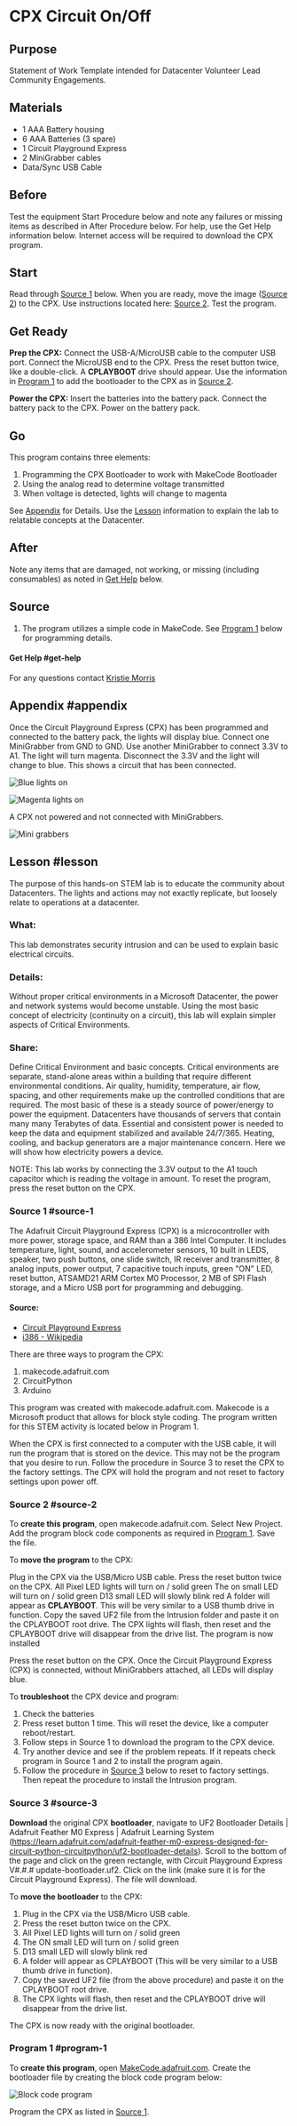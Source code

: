 # CPX Circuit On/Off

## Purpose

Statement of Work Template intended for Datacenter Volunteer Lead Community Engagements.  

## Materials

* 1 AAA Battery housing
* 6 AAA Batteries (3 spare)
* 1 Circuit Playground Express
* 2 MiniGrabber cables
* Data/Sync USB Cable

## Before

Test the equipment Start Procedure below and note any failures or missing items as described in After Procedure below. For help, use the Get Help information below.  Internet access will be required to download the CPX program.

## Start 

Read through [Source 1](#source-1) below. When you are ready, move the image ([Source 2](#source-2)) to the CPX.  Use instructions located here: [Source 2](#source-2). Test the program.

## Get Ready

**Prep the CPX:** Connect the USB-A/MicroUSB cable to the computer USB port. Connect the MicroUSB end to the CPX.  Press the reset button twice, like a double-click. A **CPLAYBOOT** drive should appear.  Use the information in [Program 1](#program-1) to add the bootloader to the CPX as in [Source 2](#source-2).

**Power the CPX:** Insert the batteries into the battery pack.  Connect the battery pack to the CPX. Power on the battery pack.

## Go

This program contains three elements:

1. Programming the CPX Bootloader to work with MakeCode Bootloader
2. Using the analog read to determine voltage transmitted
3. When voltage is detected, lights will change to magenta

See [Appendix](#appendix) for Details. Use the [Lesson](#lesson) information to explain the lab to relatable concepts at the Datacenter.

## After

Note any items that are damaged, not working, or missing (including consumables) as noted in [Get Help](#get-help) below.

## Source

1. The program utilizes a simple code in MakeCode. See [Program 1](#program-1) below for programming details.

#### Get Help #get-help

For any questions contact [Kristie Morris](v-kmorris@microsoft.com)

## Appendix #appendix

Once the Circuit Playground Express (CPX) has been programmed and connected to the battery pack, the lights will display blue.  Connect one MiniGrabber from GND to GND. Use another MiniGrabber to connect 3.3V to A1. The light will turn magenta. Disconnect the 3.3V and the light will change to blue. This shows a circuit that has been connected.

![Blue lights on](/static/cp/projects/datacenter/cpx-circuit-on-off/bluelights.png)

![Magenta lights on](/static/cp/projects/datacenter/cpx-circuit-on-off/magentalights.png)

A CPX not powered and not connected with MiniGrabbers.

![Mini grabbers](/static/cp/projects/datacenter/cpx-circuit-on-off/minigrabbers.png)

## Lesson #lesson

The purpose of this hands-on STEM lab is to educate the community about Datacenters. The lights and actions may not exactly replicate, but loosely relate to operations at a datacenter.

### What:

This lab demonstrates security intrusion and can be used to explain basic electrical circuits.  

### Details:

Without proper critical environments in a Microsoft Datacenter, the power and network systems would become unstable. Using the most basic concept of electricity (continuity on a circuit), this lab will explain simpler aspects of Critical Environments.

### Share:

Define Critical Environment and basic concepts. Critical environments are separate, stand-alone areas within a building that require different environmental conditions. Air quality, humidity, temperature, air flow, spacing, and other requirements make up the controlled conditions that are required.  The most basic of these is a steady source of power/energy to power the equipment.  Datacenters have thousands of servers that contain many many Terabytes of data. Essential and consistent power is needed to keep the data and equipment stabilized and available 24/7/365.  Heating, cooling, and backup generators are a major maintenance concern. Here we will show how electricity powers a device.

NOTE:
This lab works by connecting the 3.3V output to the A1 touch capacitor which is reading the voltage in amount. To reset the program, press the reset button on the CPX.

### Source 1 #source-1 

The Adafruit Circuit Playground Express (CPX) is a microcontroller with more power, storage space, and RAM than a 386 Intel Computer. It includes temperature, light, sound, and accelerometer sensors, 10 built in LEDS, speaker, two push buttons, one slide switch, IR receiver and transmitter, 8 analog inputs, power output, 7 capacitive touch inputs, green "ON" LED, reset button, ATSAMD21 ARM Cortex M0 Processor, 2 MB of SPI Flash storage, and a Micro USB port for programming and debugging.

#### Source:

* [Circuit Playground Express](https://learn.adafruit.com/adafruit-circuit-playground-express)
* [i386 - Wikipedia](https://en.wikipedia.org/wiki/I386?msclkid=d82996eac23711eca097ba0148e8ca79)

There are three ways to program the CPX:

1. makecode.adafruit.com
2. CircuitPython
3. Arduino

This program was created with makecode.adafruit.com. Makecode is a Microsoft product that allows for block style coding. The program written for this STEM activity is located below in Program 1.

When the CPX is first connected to a computer with the USB cable, it will run the program that is stored on the device.  This may not be the program that you desire to run. Follow the procedure in Source 3 to reset the CPX to the factory settings. The CPX will hold the program and not reset to factory settings upon power off.

### Source 2 #source-2

To **create this program**, open makecode.adafruit.com. Select New Project. Add the program block code components as required in [Program 1](#program-1). Save the file.
	
To **move the program** to the CPX:

Plug in the CPX via the USB/Micro USB cable.
Press the reset button twice on the CPX.
All Pixel LED lights will turn on / solid green
The on small LED will turn on / solid green
D13 small LED will slowly blink red
A folder will appear as **CPLAYBOOT**.
This will be very similar to a USB thumb drive in function.
Copy the saved UF2 file from the Intrusion folder and paste it on the CPLAYBOOT root drive.
The CPX lights will flash, then reset and the CPLAYBOOT drive will disappear from the drive list.
The program is now installed

Press the reset button on the CPX.
Once the Circuit Playground Express (CPX) is connected, without MiniGrabbers attached, all LEDs will display blue. 

To **troubleshoot** the CPX device and program:

1. Check the batteries
2. Press reset button 1 time. This will reset the device, like a computer reboot/restart.
3. Follow steps in Source 1 to download the program to the CPX device.
4. Try another device and see if the problem repeats. If it repeats check program in Source 1 and 2 to install the program again.
5. Follow the procedure in [Source 3](#source-3) below to reset to factory settings. Then repeat the procedure to install the Intrusion program.

### Source 3 #source-3

**Download** the original CPX **bootloader**, navigate to UF2 Bootloader Details | Adafruit Feather M0 Express | Adafruit Learning System (https://learn.adafruit.com/adafruit-feather-m0-express-designed-for-circuit-python-circuitpython/uf2-bootloader-details). Scroll to the bottom of the page and click on the green rectangle, with Circuit Playground Express V#.#.# update-bootloader.uf2. Click on the link (make sure it is for the Circuit Playground Express). The file will download.

To **move the bootloader** to the CPX:

1. Plug in the CPX via the USB/Micro USB cable.
2. Press the reset button twice on the CPX.
3. All Pixel LED lights will turn on / solid green
4. The ON small LED will turn on / solid green
5. D13 small LED will slowly blink red
6. A folder will appear as CPLAYBOOT (This will be very similar to a USB thumb drive in function).
7. Copy the saved UF2 file (from the above procedure) and paste it on the CPLAYBOOT root drive.
8. The CPX lights will flash, then reset and the CPLAYBOOT drive will disappear from the drive list.

The CPX is now ready with the original bootloader.

### Program 1 #program-1

To **create this program**, open [MakeCode.adafruit.com](MakeCode.adafruit.com). Create the bootloader file by creating the block code program below:

![Block code program](/static/cp/projects/datacenter/cpx-circuit-on-off/blockcodeprogram.png)

Program the CPX as listed in [Source 1](#source-1).
